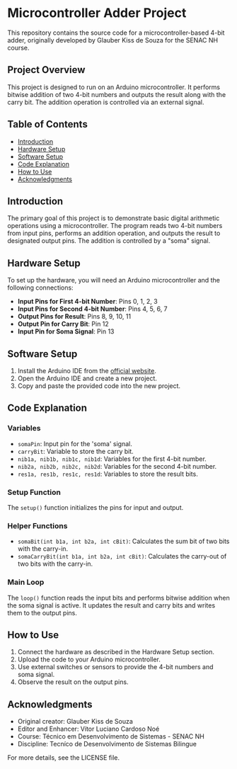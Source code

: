 # Microcontroller Adder Project

This repository contains the source code for a microcontroller-based 4-bit adder, originally developed by Glauber Kiss de Souza for the SENAC NH course.

## Project Overview

This project is designed to run on an Arduino microcontroller. It performs bitwise addition of two 4-bit numbers and outputs the result along with the carry bit. The addition operation is controlled via an external signal.

## Table of Contents

- [Introduction](#introduction)
- [Hardware Setup](#hardware-setup)
- [Software Setup](#software-setup)
- [Code Explanation](#code-explanation)
- [How to Use](#how-to-use)
- [Acknowledgments](#acknowledgments)

## Introduction

The primary goal of this project is to demonstrate basic digital arithmetic operations using a microcontroller. The program reads two 4-bit numbers from input pins, performs an addition operation, and outputs the result to designated output pins. The addition is controlled by a "soma" signal.

## Hardware Setup

To set up the hardware, you will need an Arduino microcontroller and the following connections:

- **Input Pins for First 4-bit Number**: Pins 0, 1, 2, 3
- **Input Pins for Second 4-bit Number**: Pins 4, 5, 6, 7
- **Output Pins for Result**: Pins 8, 9, 10, 11
- **Output Pin for Carry Bit**: Pin 12
- **Input Pin for Soma Signal**: Pin 13

## Software Setup

1. Install the Arduino IDE from the [official website](https://www.arduino.cc/en/software).
2. Open the Arduino IDE and create a new project.
3. Copy and paste the provided code into the new project.

## Code Explanation

### Variables

- `somaPin`: Input pin for the 'soma' signal.
- `carryBit`: Variable to store the carry bit.
- `nib1a, nib1b, nib1c, nib1d`: Variables for the first 4-bit number.
- `nib2a, nib2b, nib2c, nib2d`: Variables for the second 4-bit number.
- `res1a, res1b, res1c, res1d`: Variables to store the result bits.

### Setup Function

The `setup()` function initializes the pins for input and output.

### Helper Functions

- `somaBit(int b1a, int b2a, int cBit)`: Calculates the sum bit of two bits with the carry-in.
- `somaCarryBit(int b1a, int b2a, int cBit)`: Calculates the carry-out of two bits with the carry-in.

### Main Loop

The `loop()` function reads the input bits and performs bitwise addition when the soma signal is active. It updates the result and carry bits and writes them to the output pins.

## How to Use

1. Connect the hardware as described in the Hardware Setup section.
2. Upload the code to your Arduino microcontroller.
3. Use external switches or sensors to provide the 4-bit numbers and soma signal.
4. Observe the result on the output pins.

## Acknowledgments

- Original creator: Glauber Kiss de Souza  
- Editor and Enhancer: Vítor Luciano Cardoso Noé
- Course: Técnico em Desenvolvimento de Sistemas - SENAC NH  
- Discipline: Tecníco de Desenvolvimento de Sistemas Bilingue

For more details, see the LICENSE file.

